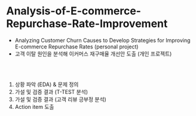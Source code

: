 # Analysis-of-E-commerce-Repurchase-Rate-Improvement
- Analyzing Customer Churn Causes to Develop Strategies for Improving E-commerce Repurchase Rates (personal project)
- 고객 이탈 원인을 분석해 이커머스 재구매율 개선안 도출 (개인 프로젝트)






<br>
<br>  

 


1) 상황 파악 (EDA) & 문제 정의
2) 가설 및 검증 결과 (T-TEST 분석)
3) 가설 및 검증 결과 (고객 리뷰 긍부정 분석)
4) Action item 도출
